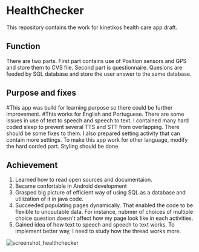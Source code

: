 HealthChecker
==============================

This repository contains the work for kinetikos health care app draft.

Function
------------

There are two parts. 
First part contains use of Position sensors and GPS and store them to CVS file.
Second part is questionnaire. Quesions are feeded by SQL database and store the user answer to the same database.

Purpose and fixes
--------------

#This app was build for learning purpose so there could be further improvement.
#This works for English and Portuguese.
There are some issues in use of text to speech and speech to text. 
I contained many hard coded sleep to prevent several TTS and STT from overlapping. 
There should be some fixes to them.
I also prepared setting activity that can contain more settings.
To make this app work for other language, modify the hard corded part.
Styling should be done.

Achievement 
---------------

1. Learned how to read open sources and documentaion. 
2. Became confortable in Android development
3. Grasped big picture of efficient way of using SQL as a database and utilization of it in java code.
4. Succeeded populating pages dynamically. That enabled the code to be flexible to uncoutable data.
   For instance, nubmer of choices of multiple choice question doesn't affect how my page look like in each activities.
5. Gained idea of how text to speech and speech to text works. To implement better way, 
   I need to study how the thread works more.

![screenshot_healthchecker](https://user-images.githubusercontent.com/32227575/44286108-d2618780-a25f-11e8-8290-799f43e65fcf.jpeg)
